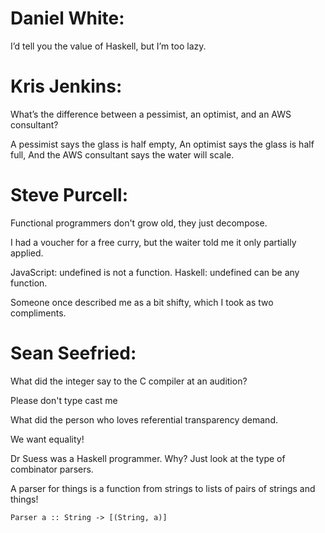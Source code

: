 Daniel White:
==
I’d tell you the value of Haskell, but I’m too lazy.


Kris Jenkins:
==

What’s the difference between a pessimist, an optimist, and an AWS consultant?

A pessimist says the glass is half empty,
An optimist says the glass is half full,
And the AWS consultant says the water will scale.



Steve Purcell:
==

Functional programmers don't grow old, they just decompose.

I had a voucher for a free curry, but the waiter told me it only partially applied.

JavaScript: undefined is not a function.
Haskell: undefined can be any function.

Someone once described me as a bit shifty, which I took as two compliments.


Sean Seefried:
==


What did the integer say to the C compiler at an audition?

Please don't type cast me


What did the person who loves referential transparency demand.

We want equality! 


Dr Suess was a Haskell programmer. Why? Just look at the type of combinator parsers.

A parser for things is a function from strings to lists of pairs of strings and things! 

`Parser a :: String -> [(String, a)]`

